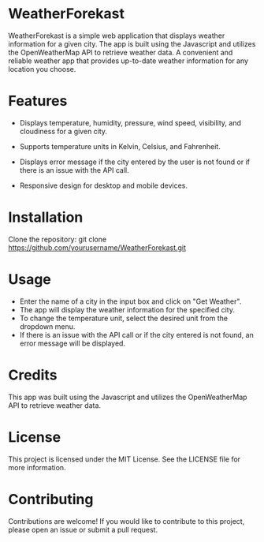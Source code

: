 # WeatherForekast
WeatherForekast is a simple web application that displays weather information for a given city. The app is built using the Javascript and utilizes the OpenWeatherMap API to retrieve weather data. A convenient and reliable weather app that provides up-to-date weather information for any location you choose.

# Features

- Displays temperature, humidity, pressure, wind speed, visibility, and cloudiness for a given city.

- Supports temperature units in Kelvin, Celsius, and Fahrenheit.

- Displays error message if the city entered by the user is not found or if there is an issue with the API call.

- Responsive design for desktop and mobile devices.

# Installation

Clone the repository: git clone https://github.com/yourusername/WeatherForekast.git

# Usage
- Enter the name of a city in the input box and click on "Get Weather".
- The app will display the weather information for the specified city.
- To change the temperature unit, select the desired unit from the dropdown menu.
- If there is an issue with the API call or if the city entered is not found, an error message will be displayed.

# Credits
This app was built using the Javascript and utilizes the OpenWeatherMap API to retrieve weather data.

# License
This project is licensed under the MIT License. See the LICENSE file for more information.

# Contributing
Contributions are welcome! If you would like to contribute to this project, please open an issue or submit a pull request.
